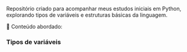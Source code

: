 Repositório criado para acompanhar meus estudos iniciais em Python, explorando tipos de variáveis e estruturas básicas da linguagem.

📌 Conteúdo abordado:
### Tipos de variáveis
